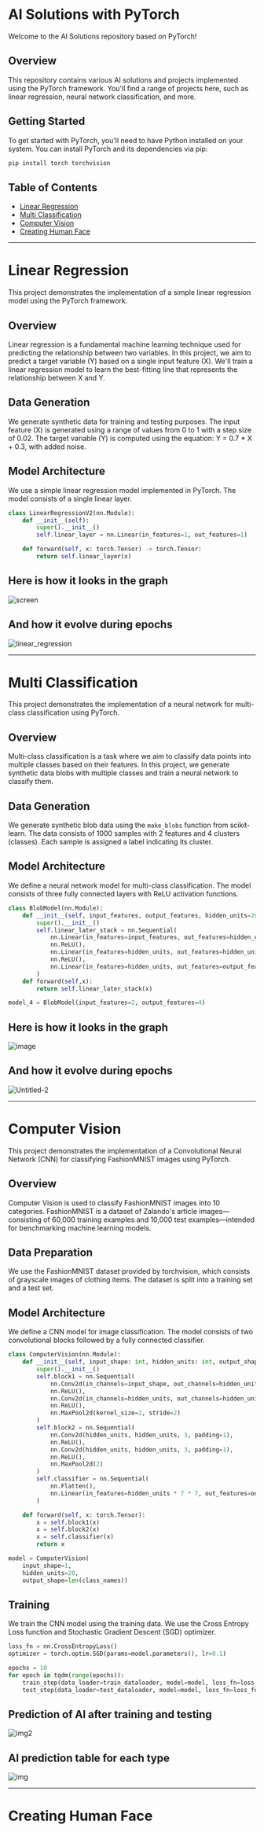 # AI Solutions with PyTorch

Welcome to the AI Solutions repository based on PyTorch!

## Overview

This repository contains various AI solutions and projects implemented using the PyTorch framework. You'll find a range of projects here, such as linear regression, neural network classification, and more.

## Getting Started

To get started with PyTorch, you'll need to have Python installed on your system. You can install PyTorch and its dependencies via pip:

```bash
pip install torch torchvision
```

## Table of Contents

- [Linear Regression](#linear-regression)
- [Multi Classification](#multi-classification)
- [Computer Vision](#computer-vision)
- [Creating Human Face](#creating-human-face)

---

# Linear Regression

This project demonstrates the implementation of a simple linear regression model using the PyTorch framework.

## Overview

Linear regression is a fundamental machine learning technique used for predicting the relationship between two variables. In this project, we aim to predict a target variable (Y) based on a single input feature (X). We'll train a linear regression model to learn the best-fitting line that represents the relationship between X and Y.

## Data Generation

We generate synthetic data for training and testing purposes. The input feature (X) is generated using a range of values from 0 to 1 with a step size of 0.02. The target variable (Y) is computed using the equation: Y = 0.7 * X + 0.3, with added noise.

## Model Architecture

We use a simple linear regression model implemented in PyTorch. The model consists of a single linear layer.

```python
class LinearRegressionV2(nn.Module):
    def __init__(self):
        super().__init__()
        self.linear_layer = nn.Linear(in_features=1, out_features=1)

    def forward(self, x: torch.Tensor) -> torch.Tensor:
        return self.linear_layer(x)
```
## Here is how it looks in the graph 

![screen](https://github.com/tottopyou/AIs_PyTorch/assets/110258834/f97091b6-9d25-4db7-96e0-e52dcab4bdda)

## And how it evolve during epochs

![linear_regression](https://github.com/tottopyou/AIs_PyTorch/assets/110258834/e82bafca-e12f-4603-aaa0-6dc977bf0a4a)

---

# Multi Classification

This project demonstrates the implementation of a neural network for multi-class classification using PyTorch.

## Overview

Multi-class classification is a task where we aim to classify data points into multiple classes based on their features. In this project, we generate synthetic data blobs with multiple classes and train a neural network to classify them.

## Data Generation

We generate synthetic blob data using the `make_blobs` function from scikit-learn. The data consists of 1000 samples with 2 features and 4 clusters (classes). Each sample is assigned a label indicating its cluster.

## Model Architecture

We define a neural network model for multi-class classification. The model consists of three fully connected layers with ReLU activation functions.

```python
class BlobModel(nn.Module):
    def __init__(self, input_features, output_features, hidden_units=20):
        super().__init__()
        self.linear_later_stack = nn.Sequential(
            nn.Linear(in_features=input_features, out_features=hidden_units),
            nn.ReLU(),
            nn.Linear(in_features=hidden_units, out_features=hidden_units),
            nn.ReLU(),
            nn.Linear(in_features=hidden_units, out_features=output_features)
        )
    def forward(self,x):
        return self.linear_later_stack(x)

model_4 = BlobModel(input_features=2, output_features=4)
```

## Here is how it looks in the graph 

![image](https://github.com/tottopyou/AIs_PyTorch/assets/110258834/02a19418-b0ea-47ef-9218-3f1ba1956183)

## And how it evolve during epochs

![Untitled-2](https://github.com/tottopyou/AIs_PyTorch/assets/110258834/ede51347-31b8-46b4-ac2e-8ca3cc290ea1)

---

# Computer Vision

This project demonstrates the implementation of a Convolutional Neural Network (CNN) for classifying FashionMNIST images using PyTorch.

## Overview

Computer Vision is used to classify FashionMNIST images into 10 categories. FashionMNIST is a dataset of Zalando's article images—consisting of 60,000 training examples and 10,000 test examples—intended for benchmarking machine learning models.

## Data Preparation

We use the FashionMNIST dataset provided by torchvision, which consists of grayscale images of clothing items. The dataset is split into a training set and a test set.

## Model Architecture

We define a CNN model for image classification. The model consists of two convolutional blocks followed by a fully connected classifier.

```python
class ComputerVision(nn.Module):
    def __init__(self, input_shape: int, hidden_units: int, output_shape: int):
        super().__init__()
        self.block1 = nn.Sequential(
            nn.Conv2d(in_channels=input_shape, out_channels=hidden_units, kernel_size=3, stride=1, padding=1),
            nn.ReLU(),
            nn.Conv2d(in_channels=hidden_units, out_channels=hidden_units, kernel_size=3, stride=1, padding=1),
            nn.ReLU(),
            nn.MaxPool2d(kernel_size=2, stride=2)
        )
        self.block2 = nn.Sequential(
            nn.Conv2d(hidden_units, hidden_units, 3, padding=1),
            nn.ReLU(),
            nn.Conv2d(hidden_units, hidden_units, 3, padding=1),
            nn.ReLU(),
            nn.MaxPool2d(2)
        )
        self.classifier = nn.Sequential(
            nn.Flatten(),
            nn.Linear(in_features=hidden_units * 7 * 7, out_features=output_shape)
        )

    def forward(self, x: torch.Tensor):
        x = self.block1(x)
        x = self.block2(x)
        x = self.classifier(x)
        return x

model = ComputerVision(
    input_shape=1,
    hidden_units=20,
    output_shape=len(class_names))
```
## Training

We train the CNN model using the training data. We use the Cross Entropy Loss function and Stochastic Gradient Descent (SGD) optimizer.

```python
loss_fn = nn.CrossEntropyLoss()
optimizer = torch.optim.SGD(params=model.parameters(), lr=0.1)

epochs = 10
for epoch in tqdm(range(epochs)):
    train_step(data_loader=train_dataloader, model=model, loss_fn=loss_fn, optimizer=optimizer, accuracy_fn=accuracy_fn)
    test_step(data_loader=test_dataloader, model=model, loss_fn=loss_fn, accuracy_fn=accuracy_fn)
```

## Prediction of AI after training and testing

![img2](https://github.com/tottopyou/AIs_PyTorch/assets/110258834/be3eaf05-f8c0-40b8-a140-49e268475949)

## AI prediction table for each type

![img](https://github.com/tottopyou/AIs_PyTorch/assets/110258834/a2e6a138-f409-4c30-9faa-f2dcf9c30ab2)

---

# Creating Human Face

